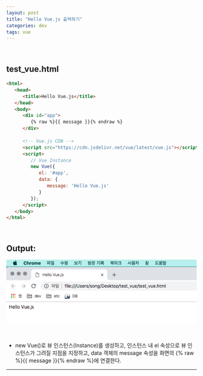 ```yaml
---
layout: post
title: "Hello Vue.js 출력하기"
categories: dev
tags: vue
---
```


<br>

## test_vue.html

```html
<html>
   <head>
      <title>Hello Vue.js</title>
   </head>
   <body>
      <div id="app">
         {% raw %}{{ message }}{% endraw %}
      </div>
      
      <!-- Vue.js CDN -->
      <script src="https://cdn.jsdelivr.net/vue/latest/vue.js"></script>
      <script>
         // Vue Instance
         new Vue({
            el: '#app',
            data: {
               message: 'Hello Vue.js'
            }
         });
      </script>
   </body>
</html>
```

<br>

## Output:

![img](/assets/img/vue-01-01.png)

<br>

- new Vue()로 뷰 인스턴스(Instance)를 생성하고, 인스턴스 내 el 속성으로 뷰 인스턴스가 그려질 지점을 지정하고, data 객체의 message 속성을 화면의 {% raw %}{{ message }}{% endraw %}에 연결한다.

------

<br>
